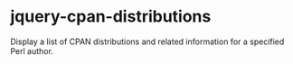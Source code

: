 jquery-cpan-distributions
=========================

Display a list of CPAN distributions and related information for a specified Perl author.
